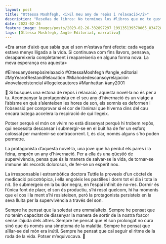 ```yaml
---
layout: post
title: "Ottessa Moshfegh, <i>El meu any de repòs i relaxació</i>"
description: "Reseñas de libros: No termines los #libros que no te gustan. I els #llibres que t'agraden llegeix-los tants cops com calgui."
date: 2023-02-26
feature_image: images/posts/2023-02-26-332897297_199135139370065_8347289903767806473_n_17919491237680354.webp
tags: [Ottessa Moshfegh, Angle Editorial, narrativa]
---
```


«Era arran d’això que sabia que el son m’estava fent efecte: cada vegada estava menys lligada a la vida. Si continuava com fins llavors, pensava, desapareixeria completament i reapareixeria en alguna forma nova. La meva esperança era aquesta»
<!--more-->

#Elmeuanyderepòsirelaxació #OttessaMoshfegh #angle_editorial #MyYearofRestandRelaxation #Miañodedescansoyrelajación #novelaexistencial #llegeixoautores #Manhattan #any2001

💊 Si busques una estona de repòs i relaxació, aquesta novel·la no és per a tu. Acompanyar la protagonista en el seu any d’hivernació és un viatge a l’abisme en què s’alenteixen les hores de son, els somnis es deformen i l’obsessió per comprovar si el cor de l’animal que hiverna dins del cau encara batega accelera la respiració de qui llegeix. 

Potser perquè el món on vivim no està dissenyat perquè hi trobem repòs, qui necessita descansar i submergir-se en el buit ha de fer un esforç colossal per mantenir-se contracorrent. I, és clar, només alguns s’ho poden permetre.

La protagonista d’aquesta novel·la, una jove que ha perdut els pares i la feina, emprèn un any d’hivernació. Per a ella és una qüestió de supervivència, pensa que és la manera de salvar-se la vida, de tornar-se immune als records dolorosos, de fer-se un esperit nou.

La irresponsable i estrambòtica doctora Tuttle la proveeix d’un còctel de medicació psicotròpica, i ella engoleix les pastilles i dorm tot el dia i tota la nit. Se submergeix en la buidor negra, en l’espai infinit de no-res. Dormir és l’única font de plaer, el son és productiu, s’hi resol quelcom, hi ha moments que el cos i la ment s’hi resisteixen, però la protagonista persisteix en la seva lluita per la supervivència a través del son.

Sempre he pensat que la soledat ens emmalalteix. Sempre he pensat que no tenim capacitat de dissenyar la manera de sortir de la nostra foscor sense l’ajuda dels altres. Sempre he pensat que el son prolongat no cura sinó que és només una símptoma de la malaltia. Sempre he pensat que aïllar-se del món era inútil. Sempre he pensat que cal seguir el ritme de la roda de la vida. Potser m’equivocava. 💊
